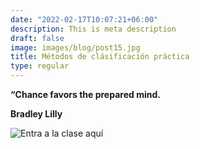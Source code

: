 ```yaml
---
date: "2022-02-17T10:07:21+06:00"
description: This is meta description
draft: false
image: images/blog/post15.jpg
title: Métodos de clásificación práctica
type: regular
---
```

  
  **“Chance favors the prepared mind.**
  
  **Bradley Lilly**
  
  ![Entra a la clase aquí]()